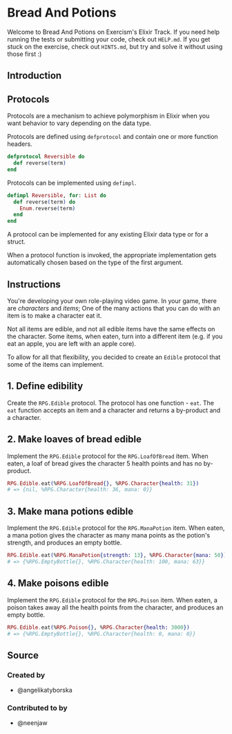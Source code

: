 # Bread And Potions

Welcome to Bread And Potions on Exercism's Elixir Track.
If you need help running the tests or submitting your code, check out `HELP.md`.
If you get stuck on the exercise, check out `HINTS.md`, but try and solve it without using those first :)

## Introduction

## Protocols

Protocols are a mechanism to achieve polymorphism in Elixir when you want behavior to vary depending on the data type.

Protocols are defined using `defprotocol` and contain one or more function headers.

```elixir
defprotocol Reversible do
  def reverse(term)
end
```

Protocols can be implemented using `defimpl`.

```elixir
defimpl Reversible, for: List do
  def reverse(term) do
    Enum.reverse(term)
  end
end
```

A protocol can be implemented for any existing Elixir data type or for a struct.

When a protocol function is invoked, the appropriate implementation gets automatically chosen based on the type of the first argument.

## Instructions

You're developing your own role-playing video game. In your game, there are _characters_ and _items_; One of the many actions that you can do with an item is to make a character eat it.

Not all items are edible, and not all edible items have the same effects on the character. Some items, when eaten, turn into a different item (e.g. if you eat an apple, you are left with an apple core).

To allow for all that flexibility, you decided to create an `Edible` protocol that some of the items can implement.

## 1. Define edibility

Create the `RPG.Edible` protocol. The protocol has one function - `eat`. The `eat` function accepts an item and a character and returns a by-product and a character.

## 2. Make loaves of bread edible

Implement the `RPG.Edible` protocol for the `RPG.LoafOfBread` item. When eaten, a loaf of bread gives the character 5 health points and has no by-product.

```elixir
RPG.Edible.eat(%RPG.LoafOfBread{}, %RPG.Character{health: 31})
# => {nil, %RPG.Character{health: 36, mana: 0}}
```

## 3. Make mana potions edible

Implement the `RPG.Edible` protocol for the `RPG.ManaPotion` item. When eaten, a mana potion gives the character as many mana points as the potion's strength, and produces an empty bottle.

```elixir
RPG.Edible.eat(%RPG.ManaPotion{strength: 13}, %RPG.Character{mana: 50})
# => {%RPG.EmptyBottle{}, %RPG.Character{health: 100, mana: 63}}
```

## 4. Make poisons edible

Implement the `RPG.Edible` protocol for the `RPG.Poison` item. When eaten, a poison takes away all the health points from the character, and produces an empty bottle.

```elixir
RPG.Edible.eat(%RPG.Poison{}, %RPG.Character{health: 3000})
# => {%RPG.EmptyBottle{}, %RPG.Character{health: 0, mana: 0}}
```

## Source

### Created by

- @angelikatyborska

### Contributed to by

- @neenjaw
